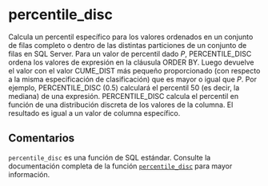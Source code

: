 ﻿---
SidebarGroup: "index-aggregation-functions"
Autogenerated: true
---

# percentile_disc

Calcula un percentil específico para los valores ordenados en un conjunto de filas completo o dentro de las distintas particiones de un conjunto de filas en SQL Server. Para un valor de percentil dado *P*, PERCENTILE_DISC ordena los valores de expresión en la cláusula ORDER BY. Luego devuelve el valor con el valor CUME_DIST más pequeño proporcionado (con respecto a la misma especificación de clasificación) que es mayor o igual que *P*. Por ejemplo, PERCENTILE_DISC (0.5) calculará el percentil 50 (es decir, la mediana) de una expresión. PERCENTILE_DISC calcula el percentil en función de una distribución discreta de los valores de la columna. El resultado es igual a un valor de columna específico.

## Comentarios 

`percentile_disc` es una función de SQL estándar. Consulte la documentación completa de la función [`percentile_disc`](https://learn.microsoft.com/es-es/sql/t-sql/functions/percentile_disc-transact-sql) para mayor información.
